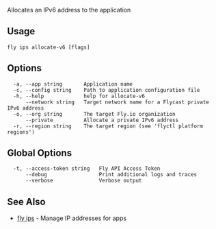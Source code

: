 Allocates an IPv6 address to the application

## Usage
~~~
fly ips allocate-v6 [flags]
~~~

## Options

~~~
  -a, --app string       Application name
  -c, --config string    Path to application configuration file
  -h, --help             help for allocate-v6
      --network string   Target network name for a Flycast private IPv6 address
  -o, --org string       The target Fly.io organization
      --private          Allocate a private IPv6 address
  -r, --region string    The target region (see 'flyctl platform regions')
~~~

## Global Options

~~~
  -t, --access-token string   Fly API Access Token
      --debug                 Print additional logs and traces
      --verbose               Verbose output
~~~

## See Also

* [fly ips](/docs/flyctl/fly-ips/)	 - Manage IP addresses for apps

